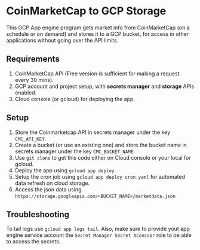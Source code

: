 # CoinMarketCap to GCP Storage
This GCP App engine program gets market info from CoinMarketCap (on a schedule or on demand) and stores it to a GCP bucket, for access in other applications without going over the API limits.

## Requirements
1. CoinMarketCap API (Free version is sufficient for making a request every 30 mins).
2. GCP account and project setup, with **secrets manager** and **storage** APIs enabled.
3. Cloud console (or gcloud) for deploying the app.

## Setup
1. Store the Coinmarketcap API in secrets manager under the key `CMC_API_KEY`.
2. Create a bucket (or use an existing one) and store the bucket name in secrets manager under the key `CMC_BUCKET_NAME`.
3. Use `git clone` to get this code either on Cloud console or your local for gcloud.
4. Deploy the app using `gcloud app deploy`.
5. Setup the cron job using `gcloud app deploy cron.yaml` for automated data refresh on cloud storage.
6. Access the json data using `https://storage.googleapis.com/<BUCKET_NAME>/marketdata.json`

## Troubleshooting
To tail logs use `gcloud app logs tail`. Also, make sure to provide yout app engine service account the `Secret Manager Secret Accessor` role to be able to access the secrets.

